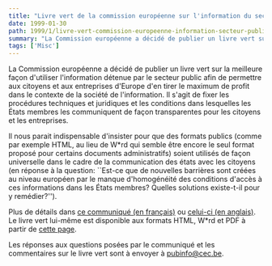 ```yaml
---
title: "Livre vert de la commission européenne sur l'information du secteur public dans la société de l'information "
date: 1999-01-30
path: 1999/1/livre-vert-commission-europeenne-information-secteur-public-societe-information
summary: "La Commission européenne a décidé de publier un livre vert sur la meilleure façon d'utiliser l'information détenue par le secteur public afin de permettre aux citoyens et aux entreprises d'Europe d'en tirer le maximum de profit dans le contexte de la société de l'information."
tags: ['Misc']
---
```


<P>
La Commission européenne a décidé de publier un livre vert sur la
meilleure façon d'utiliser l'information détenue par le secteur public
afin de permettre aux citoyens et aux entreprises d'Europe d'en tirer
le maximum de profit dans le contexte de la société de l'information. Il
s'agit de fixer les procédures techniques et juridiques et les conditions
dans lesquelles les États membres les communiquent de façon transparentes
pour les citoyens et les entreprises.
</P>

<P>
Il nous parait indispensable d'insister pour que des formats publics
(comme par exemple HTML, au lieu de W*rd qui semble être encore le seul
format proposé pour certains documents administratifs)
soient utilisés de façon universelle dans le cadre de la communication des
états avec les citoyens (en réponse à la question: ``Est-ce
que de nouvelles barrières sont créées au niveau européen par le manque
d'homogénéité des conditions d'accès à ces informations dans les États
membres? Quelles solutions existe-t-il pour y remédier?'').
</P>

<P>
Plus de détails dans <A HREF="http://www2.echo.lu/info2000/fr/publicsector/gp-pressrelease.html">ce
communiqué (en français)</A> ou <A HREF="http://www2.echo.lu/info2000/en/publicsector/gp-pressrelease.html">celui-ci
(en anglais)</A>.  Le livre vert lui-même est
disponible aux formats HTML, W*rd et PDF à partir de <A HREF="http://www2.echo.lu/info2000/en/publicsector/greenpaper.html">cette
page</A>.
</P>

<P>
Les réponses aux questions posées par le communiqué et les commentaires
sur le livre vert sont à envoyer à <A HREF="mailto:pubinfo@cec.be">pubinfo@cec.be</A>.
</P>


